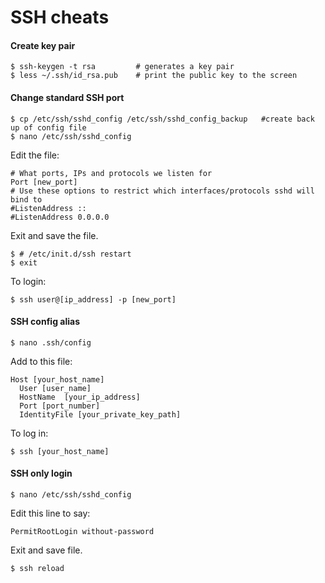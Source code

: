 SSH cheats
=======================

#### Create key pair</h4>

	$ ssh-keygen -t rsa         # generates a key pair
	$ less ~/.ssh/id_rsa.pub    # print the public key to the screen


#### Change standard SSH port
	
	$ cp /etc/ssh/sshd_config /etc/ssh/sshd_config_backup   #create back up of config file
	$ nano /etc/ssh/sshd_config

Edit the file:

	# What ports, IPs and protocols we listen for
	Port [new_port]
	# Use these options to restrict which interfaces/protocols sshd will bind to
	#ListenAddress ::
	#ListenAddress 0.0.0.0

Exit and save the file.

	$ # /etc/init.d/ssh restart
	$ exit

To login:

	$ ssh user@[ip_address] -p [new_port]


#### SSH config alias

	$ nano .ssh/config

Add to this file:

	Host [your_host_name]
	  User [user_name]
	  HostName  [your_ip_address]
	  Port [port_number]
	  IdentityFile [your_private_key_path]

To log in:

	$ ssh [your_host_name]

#### SSH only login

	$ nano /etc/ssh/sshd_config

Edit this line to say:	
    
    PermitRootLogin without-password

Exit and save file.

	$ ssh reload 







